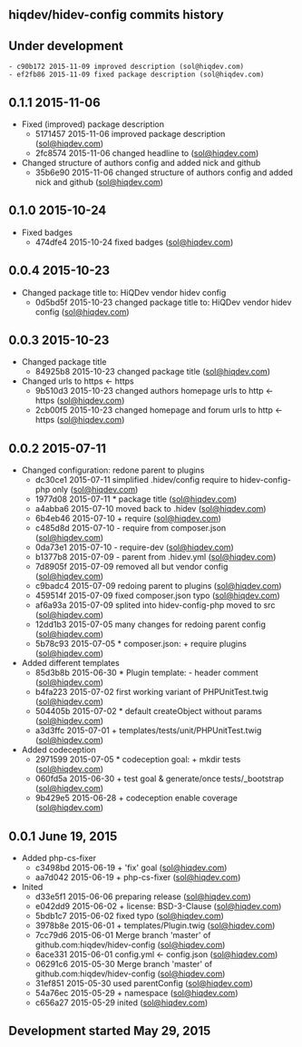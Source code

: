 hiqdev/hidev-config commits history
-----------------------------------

## Under development

    - c90b172 2015-11-09 improved description (sol@hiqdev.com)
    - ef2fb86 2015-11-09 fixed package description (sol@hiqdev.com)

## 0.1.1 2015-11-06

- Fixed (improved) package description
    - 5171457 2015-11-06 improved package description (sol@hiqdev.com)
    - 2fc8574 2015-11-06 changed headline to (sol@hiqdev.com)
- Changed structure of authors config and added nick and github
    - 35b6e90 2015-11-06 changed structure of authors config and added nick and github (sol@hiqdev.com)

## 0.1.0 2015-10-24

- Fixed badges
    - 474dfe4 2015-10-24 fixed badges (sol@hiqdev.com)

## 0.0.4 2015-10-23

- Changed package title to: HiQDev vendor hidev config
    - 0d5bd5f 2015-10-23 changed package title to: HiQDev vendor hidev config (sol@hiqdev.com)

## 0.0.3 2015-10-23

- Changed package title
    - 84925b8 2015-10-23 changed package title (sol@hiqdev.com)
- Changed urls to https <- https
    - 9b510d3 2015-10-23 changed authors homepage urls to http <- https (sol@hiqdev.com)
    - 2cb00f5 2015-10-23 changed homepage and forum urls to http <- https (sol@hiqdev.com)

## 0.0.2 2015-07-11

- Changed configuration: redone parent to plugins
    - dc30ce1 2015-07-11 simplified .hidev/config require to hidev-config-php only (sol@hiqdev.com)
    - 1977d08 2015-07-11 * package title (sol@hiqdev.com)
    - a4abba6 2015-07-10 moved back to .hidev (sol@hiqdev.com)
    - 6b4eb46 2015-07-10 + require (sol@hiqdev.com)
    - c485d8d 2015-07-10 - require from composer.json (sol@hiqdev.com)
    - 0da73e1 2015-07-10 - require-dev (sol@hiqdev.com)
    - b1377b8 2015-07-09 - parent from .hidev.yml (sol@hiqdev.com)
    - 7d8905f 2015-07-09 removed all but vendor config (sol@hiqdev.com)
    - c9badc4 2015-07-09 redoing parent to plugins (sol@hiqdev.com)
    - 459514f 2015-07-09 fixed composer.json typo (sol@hiqdev.com)
    - af6a93a 2015-07-09 splited into hidev-config-php moved to src (sol@hiqdev.com)
    - 12dd1b3 2015-07-05 many changes for redoing parent config (sol@hiqdev.com)
    - 5b78c93 2015-07-05 * composer.json: + require plugins (sol@hiqdev.com)
- Added different templates
    - 85d3b8b 2015-06-30 * Plugin template: - header comment (sol@hiqdev.com)
    - b4fa223 2015-07-02 first working variant of PHPUnitTest.twig (sol@hiqdev.com)
    - 504405b 2015-07-02 * default createObject without params (sol@hiqdev.com)
    - a3d3ffc 2015-07-01 + templates/tests/unit/PHPUnitTest.twig (sol@hiqdev.com)
- Added codeception
    - 2971599 2015-07-05 * codeception goal: + mkdir tests (sol@hiqdev.com)
    - 060fd5a 2015-06-30 + test goal & generate/once tests/_bootstrap (sol@hiqdev.com)
    - 9b429e5 2015-06-28 + codeception enable coverage (sol@hiqdev.com)

## 0.0.1 June 19, 2015

- Added php-cs-fixer
    - c3498bd 2015-06-19 + 'fix' goal (sol@hiqdev.com)
    - aa7d042 2015-06-19 + php-cs-fixer (sol@hiqdev.com)
- Inited
    - d33e5f1 2015-06-06 preparing release (sol@hiqdev.com)
    - e042dd9 2015-06-02 + license: BSD-3-Clause (sol@hiqdev.com)
    - 5bdb1c7 2015-06-02 fixed typo (sol@hiqdev.com)
    - 3978b8e 2015-06-01 + templates/Plugin.twig (sol@hiqdev.com)
    - 7cc79d6 2015-06-01 Merge branch 'master' of github.com:hiqdev/hidev-config (sol@hiqdev.com)
    - 6ace331 2015-06-01 config.yml <- config.json (sol@hiqdev.com)
    - 06291c6 2015-05-30 Merge branch 'master' of github.com:hiqdev/hidev-config (sol@hiqdev.com)
    - 31ef851 2015-05-30 used parentConfig (sol@hiqdev.com)
    - 54a76ec 2015-05-29 + namespace (sol@hiqdev.com)
    - c656a27 2015-05-29 inited (sol@hiqdev.com)

## Development started May 29, 2015

